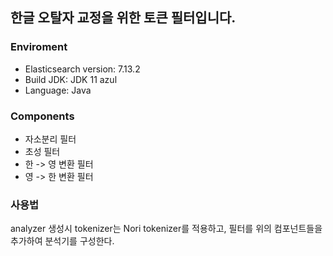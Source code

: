 ## 한글 오탈자 교정을 위한 토큰 필터입니다.

### Enviroment
- Elasticsearch version: 7.13.2
- Build JDK: JDK 11 azul
- Language: Java

### Components
- 자소분리 필터
- 초성 필터
- 한 -> 영 변환 필터
- 영 -> 한 변환 필터

### 사용법

analyzer 생성시 tokenizer는 Nori tokenizer를 적용하고, 필터를 위의 컴포넌트들을 추가하여 분석기를 구성한다.